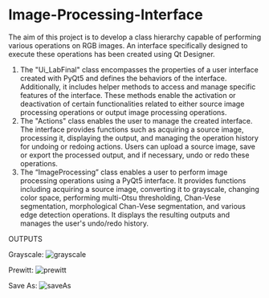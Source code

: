 # Image-Processing-Interface
The aim of this project is to develop a class hierarchy capable of performing various operations on RGB images. An interface specifically designed to execute these operations has been created using Qt Designer.
  1.	The "Ui_LabFinal" class encompasses the properties of a user interface created with PyQt5 and defines the behaviors of the interface. Additionally, it includes helper methods to access and manage specific features of the interface. These methods enable the activation or deactivation of certain functionalities related to either source image processing operations or output image processing operations.
  2.	The "Actions" class enables the user to manage the created interface. The interface provides functions such as acquiring a source image, processing it, displaying the output, and managing the operation history for undoing or redoing actions. Users can upload a source image, save or export the processed output, and if necessary, undo or redo these operations.
  3.	The “ImageProcessing” class enables a user to perform image processing operations using a PyQt5 interface. It provides functions including acquiring a source image, converting it to grayscale, changing color space, performing multi-Otsu thresholding, Chan-Vese segmentation, morphological Chan-Vese segmentation, and various edge detection operations. It displays the resulting outputs and manages the user's undo/redo history.


OUTPUTS

Grayscale:
![grayscale](https://github.com/user-attachments/assets/319858e1-719b-4303-9d38-6891ac66b1f3)

Prewitt:
![prewitt](https://github.com/user-attachments/assets/f26da896-9692-4dc5-9fb4-43317e74225e)

Save As:
![saveAs](https://github.com/user-attachments/assets/07e8c9d4-830e-46bf-966d-982e67fca972)
